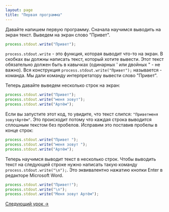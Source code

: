 ```yaml
---
layout: page
title: "Первая программа"
---
```


Давайте напишем первую программу. Сначала научимся выводить на экран текст. Выведем на экран слово "Привет".

```js
process.stdout.write("Привет");
```

`process.stdout.write` - это функция, которая выводит что-то на экран. В скобках вы должны написать текст, который хотите вывести. Этот текст обязательно должен быть в кавычках (одинарных ' или двойных " - не важно). Вся конструкция `process.stdout.write("Привет");` называется - команда. Мы дали команду интерпретатору вывести слово "Привет".

Теперь давайте выведем несколько строк на экран:

```js
process.stdout.write("Привет");
process.stdout.write("меня зовут");
process.stdout.write("Артём");
```

Если вы запустите этот код, то увидите, что текст слипся: `"Приветменя зовутАртём"`. Это происходит потому что каждая строка выводится сплошным текстом без пробелов. Исправим это поставив пробелы в конце строк:

```js
process.stdout.write("Привет ");
process.stdout.write("меня зовут ");
process.stdout.write("Артём");
```

Теперь научимся выводит текст в несколько строк. Чтобы выводить текст на следующей строке нужно написать такую команду `process.stdout.write("\n");`. Это эквивалентно нажатию кнопки Enter в редакторе Microsoft Word.

```js
process.stdout.write("Привет!");
process.stdout.write("\n");
process.stdout.write("Меня зовут Артём");
```

[Следующий урок ->](/pages/2.for)
